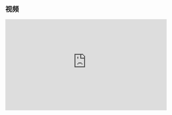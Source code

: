 ## 视频

<div style = "position: relative; width: 100%; height: 0; padding-bottom: 56.25%;">
    <iframe style = "position: absolute; top: 0; left: 0; width: 100%;height: 100%;" frameborder="0" allowFullScreen="true" src="https://wiki-58c2.obs.myhuaweicloud.com:443/%E6%A0%91%E9%93%BE%E5%88%A8%E5%88%86.mp4?AccessKeyId=ELA8MJ5R84QLXCTFQQ1R&Expires=1689824575&Signature=YqZekQT852MrKu5Q6fHuobDs9F0%3D"></iframe>
</div>
